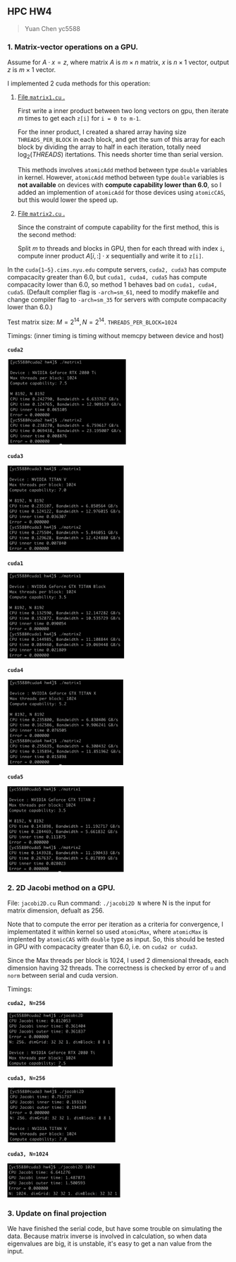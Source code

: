 ## HPC HW4

> Yuan Chen yc5588

### 1. Matrix-vector operations on a GPU.

Assume for $A\cdot x=z$, where matrix $A$ is $m\times n$ matrix, $x$ is $n\times 1$ vector, output $z$ is $m\times 1$ vector.

I implemented 2 cuda methods for this operation:

1. <u>File `matrix1.cu` .</u>  

   First write a inner product between two long vectors on gpu, then iterate $m$ times to get each `z[i]` for `i = 0 to m-1`. 

   For the inner product, I created a shared array having size `THREADS_PER_BLOCK` in each block, and get the sum of this array for each block by dividing the array to half in each iteration, totally need $\log_2(THREADS)$ itertations. This needs shorter time than serial version.

   This methods involves `atomicAdd` method between type `double` variables in kernel. However, `atomicAdd` method between type `double` variables is **not available** on devices with **compute capability lower than 6.0**, so I added an implemention of `atomicAdd`  for those devices using `atomicCAS`, but this would lower the speed up.

2. <u>File `matrix2.cu` .</u>

   Since the constraint of compute capability for the first method, this is the second method:

   Split $m$ to threads and blocks in GPU, then for each thread with index `i`, compute inner product $A[i,:]\cdot x$ sequentially and write it to `z[i]`.

In the `cuda{1–5}.cims.nyu.edu` compute servers, `cuda2, cuda3` has compute compacacity greater than 6.0, but `cuda1, cuda4, cuda5` has compute compacacity lower than 6.0, so method 1 behaves bad on `cuda1, cuda4, cuda5`. (Default complier flag is `-arch=sm_61`, need to modify makefile and change compiler flag to `-arch=sm_35` for servers with compute compacacity lower than 6.0.)

Test matrix size: $M=2^{14},N=2^{14}$. `THREADS_PER_BLOCK=1024`

Timings: (inner timing is timing without memcpy between device and host)

**`cuda2`**

<img src="./figs/cuda2.png" alt="cuda2" style="zoom:40%;" />

**`cuda3`** 

<img src="./figs/cuda3.png" alt="cuda3" style="zoom:40%;" />

**`cuda1`** 

<img src="./figs/cuda1.png" alt="cuda1" style="zoom:40%;" />

**`cuda4`** 

<img src="./figs/cuda4.png" alt="cuda4" style="zoom:40%;" />

**`cuda5`** 

<img src="./figs/cuda5.png" alt="cuda5" style="zoom:40%;" />

### 2. 2D Jacobi method on a GPU. 

File: `jacobi2D.cu` Run command: `./jacobi2D N` where N is the input for matrix dimension, defualt as 256.

Note that to compute the error per iteration as a criteria for convergence, I implementated it within kernel so used `atomicMax`, where `atomicMax` is implented by `atomicCAS` with `double` type as input. So, this should be tested in GPU with compacacity greater than 6.0, i.e. on `cuda2 or cuda3`.

Since the Max threads per block is 1024, I used 2 dimensional threads, each dimension having 32 threads. The correctness is checked by error of `u` and `norm` between serial and cuda version.

Timings:

**`cuda2, N=256`**

<img src="./figs/jacobi2.png" alt="jacobi2" style="zoom:40%;" />

**`cuda3, N=256`**

<img src="./figs/jacobi3.png" alt="jacobi3" style="zoom:40%;" />

**`cuda3, N=1024`**

<img src="./figs/jacobi3_1024.png" alt="jacobi3_1024" style="zoom:40%;" />

### 3. Update on final projection

We have finished the serial code, but have some trouble on simulating the data. Because matrix inverse is involved in calculation, so when data eigenvalues are big, it is unstable, it's easy to get a nan value from the input.
